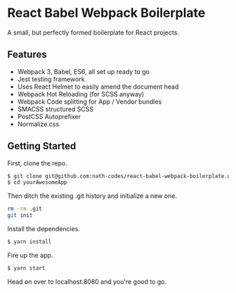 # React Babel Webpack Boilerplate

A small, but perfectly formed boilerplate for React projects.

## Features

- Webpack 3, Babel, ES6, all set up ready to go
- Jest testing framework
- Uses React Helmet to easily amend the document head
- Webpack Hot Reloading (for SCSS anyway)
- Webpack Code splitting for App / Vendor bundles
- SMACSS structured SCSS
- PostCSS Autoprefixer
- Normalize.css

## Getting Started

First, clone the repo.

```bash
$ git clone git@github.com:nath-codes/react-babel-webpack-boilerplate.git yourAwesomeApp
$ cd yourAwesomeApp
```

Then ditch the existing .git history and initialize a new one.

``` bash
rm -rm .git
git init
```

Install the dependencies.

```bash
$ yarn install
```

Fire up the app.

```bash
$ yarn start
```

Head on over to localhost:8080 and you're good to go.
